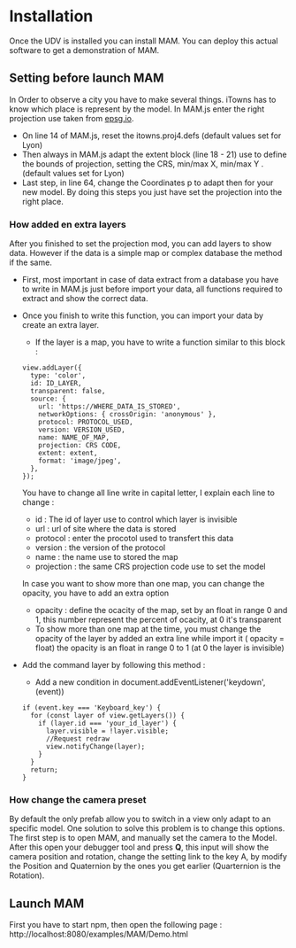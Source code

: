 # Installation

Once the UDV is installed you can install MAM. You can deploy this actual software to get a demonstration of MAM.

## Setting before launch MAM

In Order to observe a city you have to make several things. iTowns has to know which place is represent by the model. In MAM.js enter the right projection use taken from [epsg.io](https://epsg.io).
*  On line 14 of MAM.js, reset the itowns.proj4.defs (default values set for Lyon)
*  Then always in MAM.js adapt the extent block (line 18 - 21) use to define the bounds of projection, setting the CRS, min/max X, min/max Y . (default values set for Lyon)
*  Last step, in line 64, change the Coordinates p to adapt then for your new model.
By doing this steps you just have set the projection into the right place.

### How added en extra layers

After you finished to set the projection mod, you can add layers to show data. However if the data is a simple map or complex database the method if the same.
* First, most important in case of data extract from a database you have to write in MAM.js just before import your data, all functions required to extract and show the correct data.
* Once you finish to write this function, you can import your data by create an extra layer.
    * If the layer is a map, you have to write a function similar to this block :
    ```
    view.addLayer({
      type: 'color',
      id: ID_LAYER,
      transparent: false,
      source: {
        url: 'https://WHERE_DATA_IS_STORED',
        networkOptions: { crossOrigin: 'anonymous' },
        protocol: PROTOCOL_USED,
        version: VERSION_USED,
        name: NAME_OF_MAP,
        projection: CRS CODE,
        extent: extent,
        format: 'image/jpeg',
      },
    });
    ```
    You have to change all line write in capital letter, I explain each line to change :
    -  id : The id of layer use to control which layer is invisible
    -  url : url of site where the data is stored
    -  protocol : enter the procotol used to transfert this data
    -  version : the version of the protocol
    -  name : the name use to stored the map
    -  projection : the same CRS projection code use to set the model

    In case you want to show more than one map, you can change the opacity, you have to add an extra option
    - opacity : define the ocacity of the map, set by an float in range 0 and 1, this number represent the percent of ocacity, at 0 it's transparent

    * To show more than one map at the time, you must change the opacity of the layer by added an extra line while import it ( opacity = float) the opacity is an float in range 0 to 1 (at 0 the layer is invisible)
* Add the command layer by  following this method :
  * Add a new condition in document.addEventListener('keydown', (event))
  ```
  if (event.key === 'Keyboard_key') {
    for (const layer of view.getLayers()) {
      if (layer.id === 'your_id_layer') {
        layer.visible = !layer.visible;
        //Request redraw
        view.notifyChange(layer);
      }
    }
    return;
  }
  ```
### How change the camera preset

By default the only prefab allow you to switch in a view only adapt to an specific model. One solution to solve this problem is to change this options. The first step is to open MAM, and manually set the camera to the Model. After this open your debugger tool and press **Q**, this input will show the camera position and rotation, change the setting link to the key A, by modify the Position and Quaternion by the ones you get earlier (Quarternion is the Rotation).

## Launch MAM

First you have to start npm, then open the following page :  http://localhost:8080/examples/MAM/Demo.html
